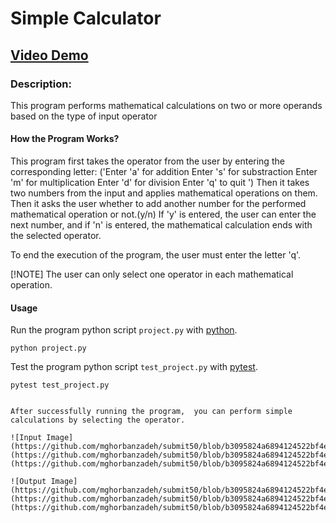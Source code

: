 # Simple Calculator
## [Video Demo](https://youtu.be/)
### Description:
This program performs mathematical calculations on two or more operands based on the type of input operator

#### How the Program Works?
This program first takes the operator from the user by entering the corresponding letter:
('Enter 'a' for addition
Enter 's' for substraction
Enter 'm' for multiplication
Enter 'd' for division
Enter 'q' to quit ')
Then it takes two numbers from the input and applies mathematical operations on them.
Then it asks the user whether to add another number for the performed mathematical operation or not.(y/n)
If 'y' is entered, the user can enter the next number, and if 'n' is entered, the mathematical calculation ends with the selected operator.

To end the execution of the program, the user must enter the letter 'q'.

[!NOTE] The user can only select one operator in each mathematical operation.

#### Usage
Run the program python script `project.py` with [python](https://www.python.org/).
```
python project.py
```
Test the program python script `test_project.py` with [pytest](https://docs.pytest.org/en/7.2.x/).
```
pytest test_project.py


After successfully running the program,  you can perform simple calculations by selecting the operator.

![Input Image]
(https://github.com/mghorbanzadeh/submit50/blob/b3095824a6894124522bf4e75729a4193753c699/submit50/input1.png)
(https://github.com/mghorbanzadeh/submit50/blob/b3095824a6894124522bf4e75729a4193753c699/submit50/input2.png)
(https://github.com/mghorbanzadeh/submit50/blob/b3095824a6894124522bf4e75729a4193753c699/submit50/input3.png)

![Output Image]
(https://github.com/mghorbanzadeh/submit50/blob/b3095824a6894124522bf4e75729a4193753c699/submit50/output1.png)
(https://github.com/mghorbanzadeh/submit50/blob/b3095824a6894124522bf4e75729a4193753c699/submit50/output2.png)
(https://github.com/mghorbanzadeh/submit50/blob/b3095824a6894124522bf4e75729a4193753c699/submit50/output3.png)



